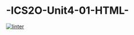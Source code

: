 # -ICS2O-Unit4-01-HTML-
[![linter](https://github.com/dylan-stepa/-ics2o-unit4-01-html-/workflows/linter/badge.svg)](https://github.com/marketplace/actions/super-linter)
